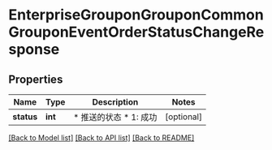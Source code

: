# EnterpriseGrouponGrouponCommonGrouponEventOrderStatusChangeResponse

## Properties
Name | Type | Description | Notes
------------ | ------------- | ------------- | -------------
**status** | **int** | * 推送的状态   * 1: 成功 | [optional] 

[[Back to Model list]](../README.md#documentation-for-models) [[Back to API list]](../README.md#documentation-for-api-endpoints) [[Back to README]](../README.md)

